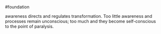 #foundation 

awareness directs and regulates transformation. Too little awareness and processes remain unconscious; too much and they become self-conscious to the point of paralysis.